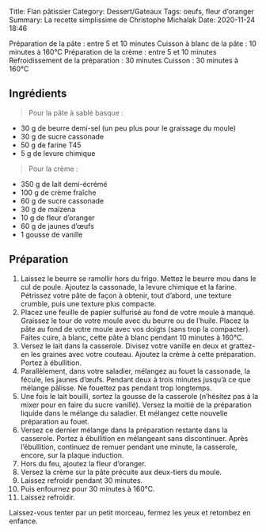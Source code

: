 Title: Flan pâtissier
Category: Dessert/Gateaux
Tags: oeufs, fleur d’oranger
Summary: La recette simplissime de Christophe Michalak
Date:  2020-11-24 18:46

Préparation de la pâte : entre 5 et 10 minutes
Cuisson à blanc de la pâte : 10 minutes à 160°C
Préparation de la crème : entre 5 et 10 minutes
Refroidissement de la préparation : 30 minutes
Cuisson : 30 minutes à 160°C 

## Ingrédients
> Pour la pâte à sablé basque :

- 30 g de beurre demi-sel (un peu plus pour le graissage du moule)
- 30 g de sucre cassonade
- 50 g de farine T45
- 5 g de levure chimique 

> Pour la crème :

- 350 g de lait demi-écrémé
- 100 g de crème fraîche
- 60 g de sucre cassonade
- 30 g de maïzena
- 10 g de fleur d’oranger
- 60 g de jaunes d’œufs
- 1 gousse de vanille

## Préparation
1. Laissez le beurre se ramollir hors du frigo. Mettez le beurre mou dans le cul de poule. Ajoutez la cassonade, la levure chimique et la farine.
Pétrissez votre pâte de façon à obtenir, tout d’abord, une texture crumble, puis une texture plus compacte.
2. Placez une feuille de papier sulfurisé au fond de votre moule à manqué. Graissez le tour de votre moule avec du beurre ou de l’huile.
Placez la pâte au fond de votre moule avec vos doigts (sans trop la compacter). Faites cuire, à blanc, cette pâte à blanc pendant 10 minutes à 160°C.
3. Versez le lait dans la casserole. Divisez votre vanille en deux et grattez-en les graines avec votre couteau. Ajoutez la crème à cette préparation. Portez à ébullition.
4. Parallèlement, dans votre saladier, mélangez au fouet la cassonade, la fécule, les jaunes d’œufs.
Pendant deux à trois minutes jusqu’à ce que mélange pâlisse. Ne fouettez pas pendant trop longtemps.
5. Une fois le lait bouilli, sortez la gousse de la casserole (n’hésitez pas à la mixer pour en faire du sucre vanillé).
Versez la moitié de la préparation liquide dans le mélange du saladier. Et mélangez cette nouvelle préparation au fouet.
6. Versez ce dernier mélange dans la préparation restante dans la casserole. Portez à ébullition en mélangeant sans discontinuer. Après l’ébullition, continuez de remuer pendant une minute, la casserole, encore, sur la plaque induction.
7. Hors du feu, ajoutez la fleur d’oranger.
8. Versez la crème sur la pâte précuite aux deux-tiers du moule.
9. Laissez refroidir pendant 30 minutes.
10. Puis enfournez pour 30 minutes à 160°C.
11. Laissez refroidir.

Laissez-vous tenter par un petit morceau, fermez les yeux et retombez en enfance. 
